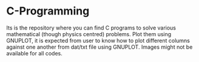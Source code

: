 # C-Programming
Its is the repository where you can find C programs to solve various mathematical (though physics centred) problems. Plot them using GNUPLOT, it is expected from user to know how to plot different columns against one another from dat/txt file using GNUPLOT. Images might not be available for all codes.

